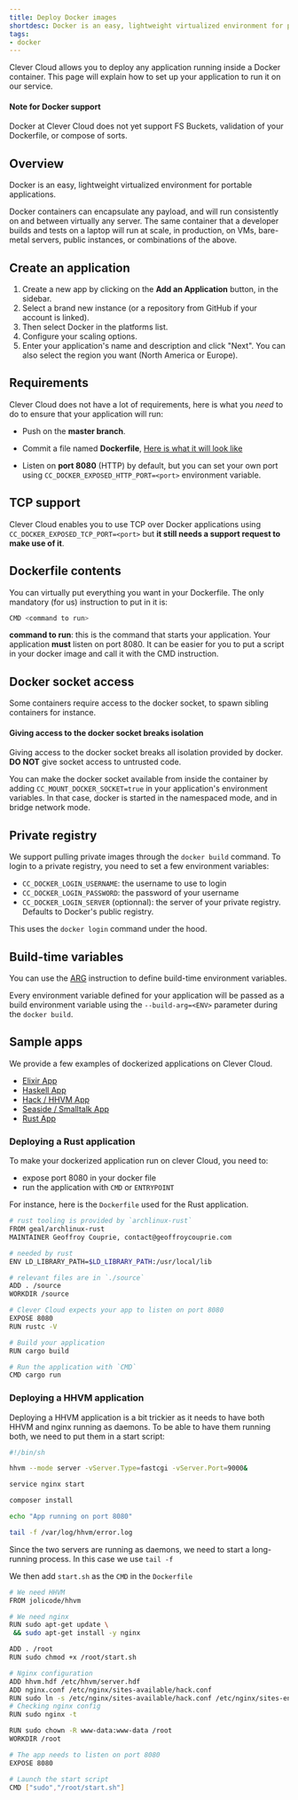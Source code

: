 ```yaml
---
title: Deploy Docker images
shortdesc: Docker is an easy, lightweight virtualized environment for portable applications.
tags:
- docker
---
```


Clever Cloud allows you to deploy any application running inside a
Docker container. This page will explain how to set up your application
to run it on our service.


<div class="panel panel-warning">
  <div class="panel-heading">
     <h4>Note for Docker support</h4>
  </div>
  <div class="panel-body">
    Docker at Clever Cloud does not yet support FS Buckets, validation of your Dockerfile, or compose of sorts.
  </div>
</div>

## Overview

Docker is an easy, lightweight virtualized environment for portable
applications.

Docker containers can encapsulate any payload, and will run consistently
on and between virtually any server. The same container that a developer
builds and tests on a laptop will run at scale, in production, on VMs,
bare-metal servers, public instances, or combinations of the above.

## Create an application

1. Create a new app by clicking on the **Add an Application** button, in the sidebar.
2. Select a brand new instance (or a repository from GitHub if your account is linked).
3. Then select Docker in the platforms list.
4. Configure your scaling options.
5. Enter your application's name and description and click "Next". You can also select the region you want (North America or Europe).

## Requirements

Clever Cloud does not have a lot of requirements, here is what you *need*
to do to ensure that your application will run:

* Push on the **master branch**.

* Commit a file named **Dockerfile**, [Here is what it will look like](https://docs.docker.com/engine/userguide/eng-image/dockerfile_best-practices "Dockerfile")

* Listen on **port 8080** (HTTP) by default, but you can set your own port using `CC_DOCKER_EXPOSED_HTTP_PORT=<port>` environment variable.

## TCP support

  Clever Cloud enables you to use TCP over Docker applications using `CC_DOCKER_EXPOSED_TCP_PORT=<port>` but **it still needs a support request to make use of it**.

## Dockerfile contents

You can virtually put everything you want in your Dockerfile. The only
mandatory (for us) instruction to put in it is:

```bash
CMD <command to run>
```

**command to run**: this is the command that starts your
   application. Your application **must** listen on port 8080. It can be
   easier for you to put a script in your docker image and call it with
   the CMD instruction.

## Docker socket access

Some containers require access to the docker socket, to spawn sibling containers for instance.

<div class="panel panel-warning">
  <div class="panel-heading">
    <h4 class="panel-title">Giving access to the docker socket breaks isolation</h4>
  </div>
  <div class="panel-body">
    <p>
    Giving access to the docker socket breaks all isolation provided by docker. <b>DO NOT</b> give socket access to untrusted code.
    </p>
  </div>
</div>

You can make the docker socket available from inside the container by adding `CC_MOUNT_DOCKER_SOCKET=true` in your application's environment variables. In that case, docker is started in the namespaced mode, and in bridge network mode.

## Private registry

We support pulling private images through the `docker build` command. To login to a private registry, you need to set a few environment variables:
- `CC_DOCKER_LOGIN_USERNAME`: the username to use to login
- `CC_DOCKER_LOGIN_PASSWORD`: the password of your username
- `CC_DOCKER_LOGIN_SERVER` (optionnal): the server of your private registry. Defaults to Docker's public registry.

This uses the `docker login` command under the hood.

## Build-time variables

You can use the [ARG](https://docs.docker.com/engine/reference/builder/#arg) instruction to define build-time environment variables.

Every environment variable defined for your application will be passed as a build environment variable using the `--build-arg=<ENV>`
parameter during the `docker build`.

## Sample apps

We provide a few examples of dockerized applications on Clever Cloud.

* [Elixir App](https://github.com/CleverCloud/demo-docker-elixir/blob/master/Dockerfile)
* [Haskell App](https://github.com/CleverCloud/demo-haskell)
* [Hack / HHVM App](https://github.com/CleverCloud/demo-hhvm)
* [Seaside / Smalltalk App](https://github.com/CleverCloud/demo-seaside)
* [Rust App](https://github.com/CleverCloud/demo-rust)

### Deploying a Rust application

To make your dockerized application run on clever Cloud, you need to:

 - expose port 8080 in your docker file
 - run the application with `CMD` or `ENTRYPOINT`

For instance, here is the `Dockerfile` used for the Rust application.

```bash
# rust tooling is provided by `archlinux-rust`
FROM geal/archlinux-rust
MAINTAINER Geoffroy Couprie, contact@geoffroycouprie.com

# needed by rust
ENV LD_LIBRARY_PATH=$LD_LIBRARY_PATH:/usr/local/lib

# relevant files are in `./source`
ADD . /source
WORKDIR /source

# Clever Cloud expects your app to listen on port 8080
EXPOSE 8080
RUN rustc -V

# Build your application
RUN cargo build

# Run the application with `CMD`
CMD cargo run
```

### Deploying a HHVM application

Deploying a HHVM application is a bit trickier as it needs to have both HHVM
and nginx running as daemons. To be able to have them running both, we need to
put them in a start script:

```bash
#!/bin/sh

hhvm --mode server -vServer.Type=fastcgi -vServer.Port=9000&

service nginx start

composer install

echo "App running on port 8080"

tail -f /var/log/hhvm/error.log
```

Since the two servers are running as daemons, we need to start a long-running
process. In this case we use `tail -f`

We then add `start.sh` as the `CMD` in the `Dockerfile`

```bash
# We need HHVM
FROM jolicode/hhvm

# We need nginx
RUN sudo apt-get update \
 && sudo apt-get install -y nginx

ADD . /root
RUN sudo chmod +x /root/start.sh

# Nginx configuration
ADD hhvm.hdf /etc/hhvm/server.hdf
ADD nginx.conf /etc/nginx/sites-available/hack.conf
RUN sudo ln -s /etc/nginx/sites-available/hack.conf /etc/nginx/sites-enabled/hack.conf
# Checking nginx config
RUN sudo nginx -t

RUN sudo chown -R www-data:www-data /root
WORKDIR /root

# The app needs to listen on port 8080
EXPOSE 8080

# Launch the start script
CMD ["sudo","/root/start.sh"]
```
